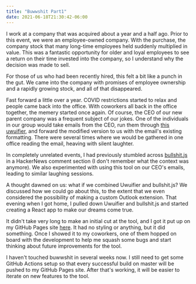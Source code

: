 ```yaml
---
title: "Buwwshit Part1"
date: 2021-06-18T21:30:42-06:00
---
```


I work at a company that was acquired about a year and a half ago. Prior to this event, we were an employee-owned company. With the purchase, the company stock that many long-time employees held suddenly multiplied in value. This was a fantastic opportunity for older and loyal employees to see a return on their time invested into the company, so I understand why the decision was made to sell.

For those of us who had been recently hired, this felt a bit like a punch in the gut. We came into the company with promises of employee ownership and a rapidly growing stock, and all of that disappeared.

Fast forward a little over a year. COVID restrictions started to relax and people came back into the office. With coworkers all back in the office together, the memery started once again. Of course, the CEO of our new parent company was a frequent subject of our jokes. One of the individuals in our group would take emails from the CEO, run them through [this uwuifier](https://uwuifier.com/), and forward the modified version to us with the email's existing formatting. There were several times where we would be gathered in one office reading the email, heaving with silent laughter.

In completely unrelated events, I had previously stumbled across [bullshit.js](https://mourner.github.io/bullshit.js/) in a HackerNews comment section (I don't remember what the context was anymore). We also experimented with using this tool on our CEO's emails, leading to similar laughing sessions.

A thought dawned on us: what if we combined Uwuifier and bullshit.js? We discussed how we could go about this, to the extent that we even considered the possibility of making a custom Outlook extension. That evening when I got home, I pulled down Uwuifier and bullshit.js and started creating a React app to make our dreams come true.

It didn't take very long to make an initial cut at the tool, and I got it put up on my GitHub Pages site [here](https://firstlane.github.io/buwwshit/). It had no styling or anything, but it did something. Once I showed it to my coworkers, one of them hopped on board with the development to help me squash some bugs and start thinking about future improvements for the tool.

I haven't touched buwwshit in several weeks now. I still need to get some GitHub Actions setup so that every successful build on master will be pushed to my GitHub Pages site. After that's working, it will be easier to iterate on new features to the tool.
